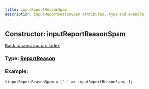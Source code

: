 ```yaml
---
title: inputReportReasonSpam
description: inputReportReasonSpam attributes, type and example
---
```

## Constructor: inputReportReasonSpam  
[Back to constructors index](index.md)






### Type: [ReportReason](../types/ReportReason.md)


### Example:

```
$inputReportReasonSpam = ['_' => inputReportReasonSpam, ];
```